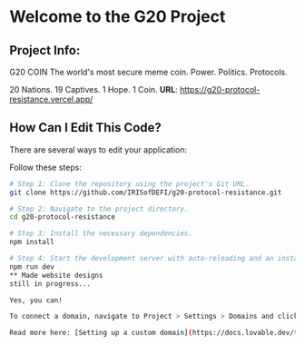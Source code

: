 # Welcome to the G20 Project

## Project Info: 
G20 COIN
The world's most secure meme coin. Power. Politics. Protocols.

20 Nations. 19 Captives. 1 Hope. 1 Coin.
**URL**: https://g20-protocol-resistance.vercel.app/

## How Can I Edit This Code?

There are several ways to edit your application:

Follow these steps:

```sh
# Step 1: Clone the repository using the project's Git URL.
git clone https://github.com/IRISofDEFI/g20-protocol-resistance.git

# Step 2: Navigate to the project directory.
cd g20-protocol-resistance

# Step 3: Install the necessary dependencies.
npm install

# Step 4: Start the development server with auto-reloading and an instant preview.
npm run dev
** Made website designs
still in progress...

Yes, you can!

To connect a domain, navigate to Project > Settings > Domains and click Connect Domain.

Read more here: [Setting up a custom domain](https://docs.lovable.dev/tips-tricks/custom-domain#step-by-step-guide)
